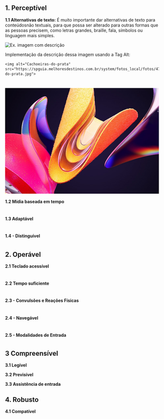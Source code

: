   ## 1. Perceptível
 
  __1.1 Alternativas de texto:__
  É muito importante dar alternativas de texto para conteúdosnão textuais, para que possa ser alterado para outras formas que as pessoas precisem, como letras grandes, braille, fala, símbolos ou linguagem mais simples.
 
 
 ![Ex. imagem com descrição](https://spguia.melhoresdestinos.com.br/system/fotos_local/fotos/47843/show/cachoeiras-do-prata.jpg)

Implementação da descrição dessa imagem usando a Tag Alt:

 ```
<img alt="Cachoeiras-do-prata" src="https://spguia.melhoresdestinos.com.br/system/fotos_local/fotos/47843/show/cachoeiras-do-prata.jpg">
 ```
 # 



<img src="Imagens/printTela.png" alt="Conjunto de imagens em uma página de resultados de mecanismo de pesquisa do Google">

__1.2 Mídia baseada em tempo__
#

__1.3 Adaptável__
# 

__1.4 - Distinguível__
# 

## 2. Operável

__2.1	Teclado acessível__
# 

__2.2 Tempo suficiente__
# 

__2.3 - Convulsões e Reações Físicas__
# 

__2.4 - Navegável__
# 

__2.5 - Modalidades de Entrada__
# 

## 3 Compreensível

__3.1 Legível__

__3.2 Previsível__

__3.3 Assistência de entrada__

## 4. Robusto

__4.1 Compatível__


